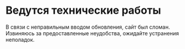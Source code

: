 # Ведутся технические работы
В связи с неправильным вводом обновления, сайт был сломан. Извиняюсь за предоставленные неудобства, ожидайте устранения неполадок.

